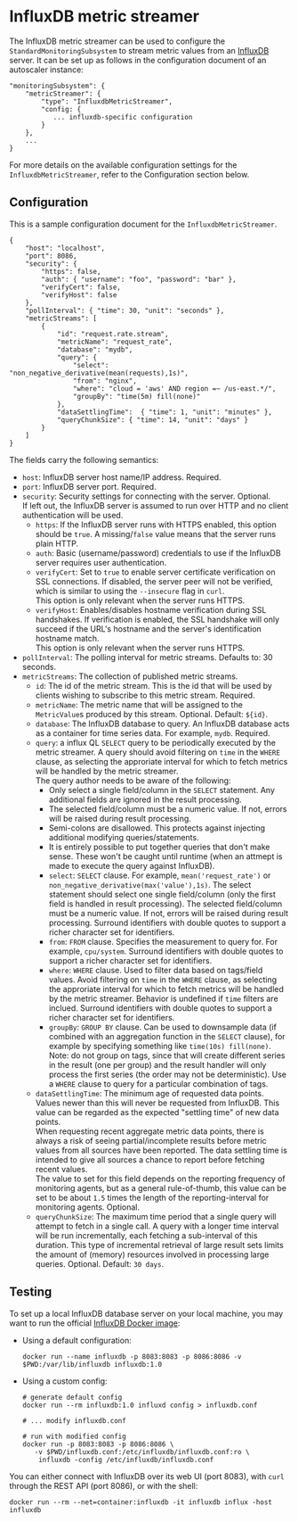 # InfluxDB metric streamer
The InfluxDB metric streamer can be used to configure the 
`StandardMonitoringSubsystem` to stream metric values from
an [InfluxDB](https://docs.influxdata.com/influxdb) server. 
It can be set up as follows in the configuration document of an autoscaler 
instance:

    "monitoringSubsystem": {
        "metricStreamer": {
            "type": "InfluxdbMetricStreamer",
            "config: {
               ... influxdb-specific configuration
            }
        },
        ...
    } 

For more details on the available configuration settings for the 
`InfluxdbMetricStreamer`, refer to the Configuration section below.

## Configuration
This is a sample configuration document for the `InfluxdbMetricStreamer`.

    {
        "host": "localhost",
        "port": 8086,
        "security": {
            "https": false,
            "auth": { "username": "foo", "password": "bar" },
            "verifyCert": false,
            "verifyHost": false
        },
        "pollInterval": { "time": 30, "unit": "seconds" },
        "metricStreams": [
            {
                "id": "request.rate.stream",
                "metricName": "request_rate",
                "database": "mydb",
                "query": {
                    "select": "non_negative_derivative(mean(requests),1s)",
                    "from": "nginx",
                    "where": "cloud = 'aws' AND region =~ /us-east.*/",
                    "groupBy": "time(5m) fill(none)"
                },
                "dataSettlingTime":  { "time": 1, "unit": "minutes" },
                "queryChunkSize": { "time": 14, "unit": "days" }
            }
        ]
    }

The fields carry the following semantics:

   - `host`: InfluxDB server host name/IP address. Required.
   - `port`: InfluxDB server port. Required. 
   - `security`: Security settings for connecting with the server. Optional.  
     If left out, the InfluxDB server is assumed to run over HTTP and no 
     client authentication will be used.
       - `https`: If the InfluxDB server runs with HTTPS enabled, this option 
         should be `true`. A missing/`false` value  means that the server runs
         plain HTTP.
       - `auth`: Basic (username/password) credentials to use if the InfluxDB 
         server requires user authentication.
       - `verifyCert`: Set to `true` to enable server certificate verification 
         on SSL connections. If disabled, the server peer will not be verified,
         which is similar to using the `--insecure` flag in `curl`.  
         This option is only relevant when the server runs HTTPS.
       - `verifyHost`: Enables/disables hostname verification during SSL
         handshakes. If verification is enabled, the SSL handshake will only
         succeed if the URL's hostname and the server's identification
         hostname match.  
         This option is only relevant when the server runs HTTPS.
   - `pollInterval`: The polling interval for metric streams. Defaults to: 30 seconds.
   - `metricStreams`: The collection of published metric streams.
       - `id`: The id of the metric stream. This is the id that will be used by
         clients wishing to subscribe to this metric stream. Required.
       - `metricName`: The metric name that will be assigned to the
         `MetricValue`s produced by this stream. Optional. Default: `${id}`.
       - `database`: The InfluxDB database to query. An InfluxDB database acts 
          as a container for time series data. For example, `mydb`. Required.
       - `query`: a influx QL `SELECT` query to be periodically executed by the
         metric streamer. A query should avoid filtering on `time` in the
         `WHERE` clause, as selecting the approriate interval for which to fetch
         metrics will be handled by the metric streamer.  
         The query author needs to be aware of the following:  
         - Only select a single field/column in the `SELECT`
           statement. Any additional fields are ignored in the result
           processing.
         - The selected field/column must be a numeric value. If not,
           errors will be raised during result processing.
         - Semi-colons are disallowed. This protects against injecting
           additional modifying queries/statements.
         - It is entirely possible to put together queries that don't make
           sense. These won't be caught until runtime (when an attmept is
           made to execute the query against InfluxDB).
         - `select`: `SELECT` clause. For example, `mean('request_rate')` or
           `non_negative_derivative(max('value'),1s)`. The select statement
           should select one single field/column (only the first field is
           handled in result processing). The selected field/column must be a
           numeric value. If not, errors will be raised during result
           processing. Surround identifiers with double quotes to support a
           richer character set for identifiers.
         - `from`: `FROM` clause. Specifies the measurement to query for. For
           example, `cpu/system`. Surround identifiers with double quotes to
           support a richer character set for identifiers.
         - `where`: `WHERE` clause. Used to filter data based on tags/field
           values. Avoid filtering on `time` in the `WHERE` clause, as selecting
           the approriate interval for which to fetch metrics will be handled by
           the metric streamer. Behavior is undefined if `time`
           filters are inclued. Surround identifiers with double quotes to
           support a richer character set for identifiers.
         - `groupBy`: `GROUP BY` clause. Can be used to downsample data (if
           combined with an aggregation function in the `SELECT` clause), for
           example by specifying something like `time(10s) fill(none)`. Note: do
           not group on tags, since that will create different series in the
           result (one per group) and the result handler will only process the
           first series (the order may not be deterministic). Use a `WHERE`
           clause to query for a particular combination of tags.
       - `dataSettlingTime`: The minimum age of requested data points. Values 
         newer than this will never be requested from InfluxDB. This value can
         be regarded as the expected "settling time" of new data points.  
         When requesting recent aggregate metric data points, there is always a
         risk of seeing partial/incomplete results before metric values from all
         sources have been reported. The data settling time is intended to give
         all sources a chance to report before fetching recent values.  
         The value to set for this field depends on the reporting frequency of
         monitoring agents, but as a general rule-of-thumb, this value can be 
         set to be about `1.5` times the length of the reporting-interval for
         monitoring agents. Optional.
       - `queryChunkSize`: The maximum time period that a single query will
         attempt to fetch in a single call. A query with a longer time interval
         will be run incrementally, each fetching a sub-interval of this duration.
         This type of incremental retrieval of large result sets limits the
         amount of (memory) resources involved in processing large queries.
         Optional. Default: `30 days`.



## Testing

To set up a local InfluxDB database server on your local machine, you may
want to run the official [InfluxDB Docker image](https://hub.docker.com/_/influxdb/):

  - Using a default configuration:

        docker run --name influxdb -p 8083:8083 -p 8086:8086 -v $PWD:/var/lib/influxdb influxdb:1.0

  - Using a custom config:

        # generate default config
        docker run --rm influxdb:1.0 influxd config > influxdb.conf

        # ... modify influxdb.conf

        # run with modified config
        docker run -p 8083:8083 -p 8086:8086 \
           -v $PWD/influxdb.conf:/etc/influxdb/influxdb.conf:ro \
            influxdb -config /etc/influxdb/influxdb.conf


You can either connect with InfluxDB over its web UI (port 8083), with
`curl` through the REST API (port 8086), or with the shell:

    docker run --rm --net=container:influxdb -it influxdb influx -host influxdb

